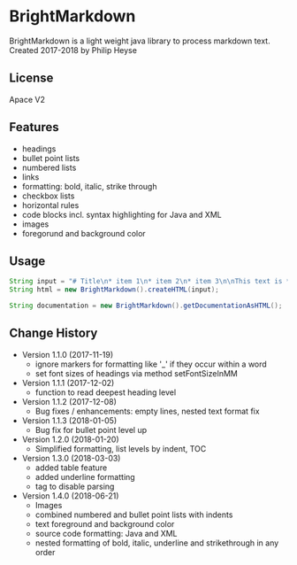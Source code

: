 # BrightMarkdown
BrightMarkdown is a light weight java library to process markdown text.
Created 2017-2018 by Philip Heyse

## License
Apace V2

## Features
 - headings
 - bullet point lists
 - numbered lists
 - links
 - formatting: bold, italic, strike through
 - checkbox lists
 - horizontal rules
 - code blocks incl. syntax highlighting for Java and XML
 - images
 - foregorund and background color
 

## Usage
```java
String input = "# Title\n* item 1\n* item 2\n* item 3\n\nThis text is *bold*.";
String html = new BrightMarkdown().createHTML(input);

String documentation = new BrightMarkdown().getDocumentationAsHTML();
```
 
## Change History
 - Version 1.1.0 (2017-11-19)
   - ignore markers for formatting like '_' if they occur within a word
   - set font sizes of headings via method setFontSizeInMM 
 - Version 1.1.1 (2017-12-02)
   - function to read deepest heading level 
 - Version 1.1.2 (2017-12-08)
   - Bug fixes / enhancements: empty lines, nested text format fix
 - Version 1.1.3 (2018-01-05)
   - Bug fix for bullet point level up
 - Version 1.2.0 (2018-01-20)
   - Simplified formatting, list levels by indent, TOC
 - Version 1.3.0 (2018-03-03)
   - added table feature
   - added underline formatting
   - tag to disable parsing
 - Version 1.4.0 (2018-06-21)
   - Images
   - combined numbered and bullet point lists with indents
   - text foreground and background color
   - source code formatting: Java and XML
   - nested formatting of bold, italic, underline and strikethrough in any order
 
 

